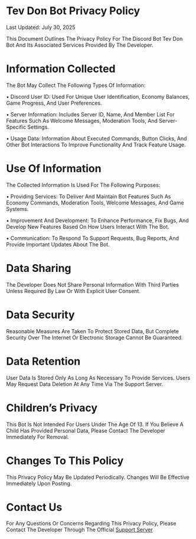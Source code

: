 # Tev Don Bot Privacy Policy

Last Updated: July 30, 2025


This Document Outlines The Privacy Policy For The Discord Bot Tev Don Bot And Its Associated Services Provided By The Developer.


# Information Collected

The Bot May Collect The Following Types Of Information:

 •	Discord User ID: Used For Unique User Identification, Economy Balances, Game Progress, And User Preferences.

 •	Server Information: Includes Server ID, Name, And Member List For Features Such As Welcome Messages, Moderation Tools, And Server-Specific Settings.
	
 •	Usage Data: Information About Executed Commands, Button Clicks, And Other Bot Interactions To Improve Functionality And Track Feature Usage.

# Use Of Information

The Collected Information Is Used For The Following Purposes:
	
 •	Providing Services: To Deliver And Maintain Bot Features Such As Economy Commands, Moderation Tools, Welcome Messages, And Game Systems.
	
 •	Improvement And Development: To Enhance Performance, Fix Bugs, And Develop New Features Based On How Users Interact With The Bot.

 •	Communication: To Respond To Support Requests, Bug Reports, And Provide Important Updates About The Bot.


# Data Sharing

The Developer Does Not Share Personal Information With Third Parties Unless Required By Law Or With Explicit User Consent.


# Data Security

Reasonable Measures Are Taken To Protect Stored Data, But Complete Security Over The Internet Or Electronic Storage Cannot Be Guaranteed.


# Data Retention

User Data Is Stored Only As Long As Necessary To Provide Services. Users May Request Data Deletion At Any Time Via The Support Server.


# Children’s Privacy

This Bot Is Not Intended For Users Under The Age Of 13. If You Believe A Child Has Provided Personal Data, Please Contact The Developer Immediately For Removal.


# Changes To This Policy

This Privacy Policy May Be Updated Periodically. Changes Will Be Effective Immediately Upon Posting.


# Contact Us

For Any Questions Or Concerns Regarding This Privacy Policy, Please Contact The Developer Through The Official [Support Server](https://discord.gg/sy54NRNay9)
